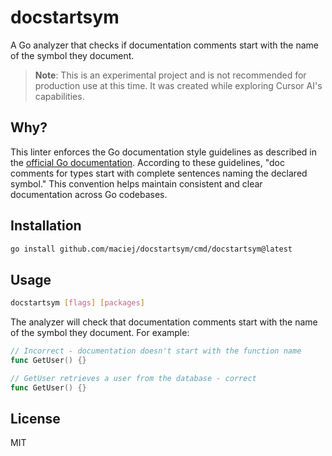 # docstartsym

A Go analyzer that checks if documentation comments start with the name of the symbol they document.

> **Note**: This is an experimental project and is not recommended for production use at this time. It was created while exploring Cursor AI's capabilities.

## Why?

This linter enforces the Go documentation style guidelines as described in the [official Go documentation](https://tip.golang.org/doc/comment). According to these guidelines, "doc comments for types start with complete sentences naming the declared symbol." This convention helps maintain consistent and clear documentation across Go codebases.

## Installation

```bash
go install github.com/maciej/docstartsym/cmd/docstartsym@latest
```

## Usage

```bash
docstartsym [flags] [packages]
```

The analyzer will check that documentation comments start with the name of the symbol they document. For example:

```go
// Incorrect - documentation doesn't start with the function name
func GetUser() {}

// GetUser retrieves a user from the database - correct
func GetUser() {}
```

## License

MIT 